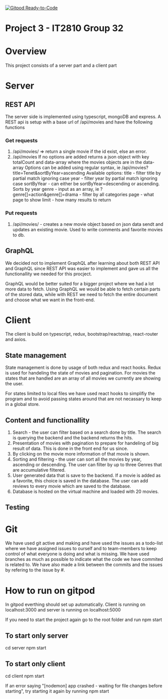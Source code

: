 [![Gitpod Ready-to-Code](https://img.shields.io/badge/Gitpod-Ready--to--Code-blue?logo=gitpod)](https://gitpod.idi.ntnu.no/#https://gitlab.stud.idi.ntnu.no/it2810-h20/team-32/project-3-it2810-group-32) 


# Project 3 - IT2810 Group 32

# Overview

This project consists of a server part and a client part

# Server

## REST API

The server side is implemented using typescript, mongoDB and express.
A REST api is setup with a base url of /api/movies and have the following
functions

### Get requests

1. /api/movies/<id> => return a single movie if the id exist, else an error.
2. /api/movies 
    If no options are added returns a json object with key totalCount and data-array
    where the movies objects are in the data-array
    Options can be added using regular syntax, ie /api/movies?title=Tenet&sortByYear=ascending
    Available options:
        title - filter title by partial match ignoring case
        year - filter year by partial match ignoring case
        sortByYear - can either be sortByYear=descending or ascending. Sorts by year
        genre - input as an array, ie ?genre[]=action&genre[]=drama - filter by all categories
        page - what page to show
        limit - how many results to return

### Put requests

1. /api/movies/<id> - creates a new movie object based on json data sendt and
   updates an existing movie. Used to write comments and favorite movies to db.

## GraphQL

We decided not to implement GraphQL after learning about both REST API and GraphQL
since REST API was easier to implement and gave us all the functionallity we needed
for this procject.

GraphQL would be better suited for a bigger project where we had a lot more data to fetch.
Using GraphQL we would be able to fetch certain parts of the stored data, while with
REST we need to fetch the entire document and choose what we want in the front-end.


# Client

The client is build on typescript, redux, bootstrap/reactstrap, react-router and axios.

## State management

State management is done by usage of both redux and react hooks.
Redux is used for handeling the state of movies and pagination. For movies the states that are handled are an array
of all movies we currently are showing the user.

For states limited to local files we have used react hooks to simplifiy the program and to avoid
passing states around that are not necassary to keep in a global store.

## Content and functionallity

1. Search - the user can filter based on a search done by title. The search is querying the backend and the backend
   returns the hits.
2. Presentation of movies with pagination to prepare for handeling of big result of data. This is done in the front end
   for us since.
3. By clicking on the movie more information of that movie is shown.
4. Sorting and filtering - the user can sort all the movies by year, ascending or descending. The user can filter by
   up to three Genres that are accumulative filtered.
5. User generated data that is save to the backend. If a movie is added as a favorite, this choice is saved in the
   database. The user can add reviews to every movie which are saved to the database.
6. Database is hosted on the virtual machine and loaded with 20 movies.

## Testing

# Git

We have used git active and making and have used the issues as a todo-list where we have assigned issues to ourself
and to team-members to keep control of what everyone is doing and what is missing. We have used branches as much as
possible to indicate what the code we have commited is related to. We have also made a link between the commits and
the issues by refering to the issue by #<number>.

# How to run on gitpod

In gitpod everthing should set up automatically. 
Client is running on localhost:3000 and server is running on localhost:5000

If you need to start the project again go to the root folder and run npm start

## To start only server
cd server 
npm start
## To start only client
cd client
npm start

If an error saying "[nodemon] app crashed - waiting for file changes before starting", try starting it again by running npm start

